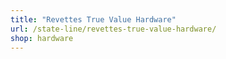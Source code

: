 ```yaml
---
title: "Revettes True Value Hardware"
url: /state-line/revettes-true-value-hardware/
shop: hardware
---
```

